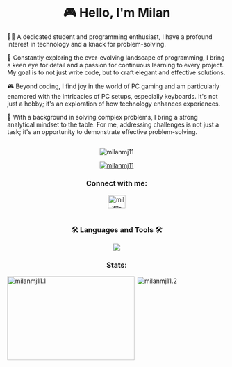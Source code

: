 <h1 align="center">🎮 Hello, I'm Milan </h1>
<p align="center">

👨‍💻 A dedicated student and programming enthusiast, I have a profound interest in technology and a knack for problem-solving. 

🚀 Constantly exploring the ever-evolving landscape of programming, I bring a keen eye for detail and a passion for continuous learning to every project. My goal is to not just write code, but to craft elegant and effective solutions.

🎮 Beyond coding, I find joy in the world of PC gaming and am particularly enamored with the intricacies of PC setups, especially keyboards. It's not just a hobby; it's an exploration of how technology enhances experiences. 

👾 With a background in solving complex problems, I bring a strong analytical mindset to the table. For me, addressing challenges is not just a task; it's an opportunity to demonstrate effective problem-solving.
</p>

##

<p align="center"> <img src="https://komarev.com/ghpvc/?username=milanmj11&label=Profile%20views&color=0e75b6&style=flat" alt="milanmj11" /> </p>

<p align="center"> <a href="https://github.com/ryo-ma/github-profile-trophy"><img src="https://github-profile-trophy.vercel.app/?username=milanmj11&theme=darkhub&row=2&column=4" alt="milanmj11" /></a> </p>

<h3 align="center">Connect with me:</h3>
<p align="center">
<a href="https://linkedin.com/in/milan-mujdar-4b44032b5" target="blank"><img align="center" src="https://raw.githubusercontent.com/rahuldkjain/github-profile-readme-generator/master/src/images/icons/Social/linked-in-alt.svg" alt="milan-mujdar-4b44032b5" height="30" width="40" /></a>
</p>


#

<h3 align="center"> 🛠 Languages and Tools 🛠 </h3>

<div align="center">
    <img src="https://skillicons.dev/icons?i=cpp,c,cs,py,haskell,linux,vscode,html,css,git,mysql,eclipse" />
</div>

<h3 align="center"> Stats: </h3>
<p><img align="left" src="https://github-readme-stats.vercel.app/api/top-langs?username=milanmj11&show_icons=true&locale=en&layout=compact&theme=github_dark" alt="milanmj11.1" width="293" height="193" /></p>

<p>&nbsp;<img align="center" src="https://github-readme-stats.vercel.app/api?username=milanmj11&show_icons=true&locale=en&theme=github_dark" alt="milanmj11.2" /></p>
